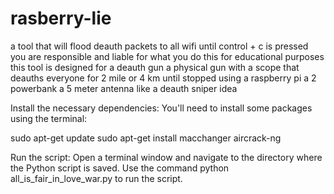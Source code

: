 # rasberry-lie
a tool that will flood deauth packets to all wifi until control + c is pressed
you are responsible and liable for what you do this for educational purposes
this tool is designed for a deauth gun a physical gun with a scope that deauths everyone for 2 mile or 4 km until stopped  using a raspberry pi a 2 powerbank a 5 meter antenna like a deauth sniper idea






Install the necessary dependencies: You'll need to install some packages using the terminal:

sudo apt-get update
sudo apt-get install macchanger aircrack-ng


Run the script: Open a terminal window and navigate to the directory where the Python script is saved. Use the command python all_is_fair_in_love_war.py to run the script.
